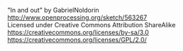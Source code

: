 "In and out" by GabrielNoldorin http://www.openprocessing.org/sketch/563267  
Licensed under Creative Commons Attribution ShareAlike
https://creativecommons.org/licenses/by-sa/3.0
https://creativecommons.org/licenses/GPL/2.0/
